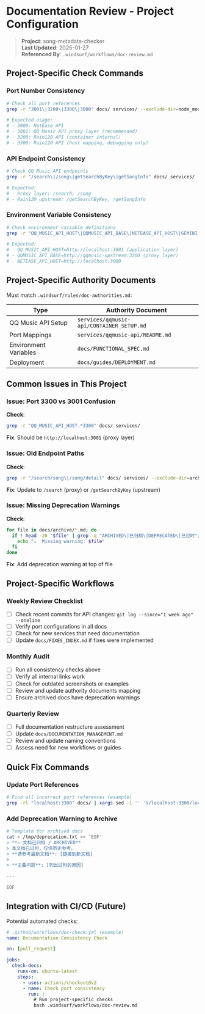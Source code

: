 # Documentation Review - Project Configuration

> **Project**: song-metadata-checker  
> **Last Updated**: 2025-01-27  
> **Referenced By**: `.windsurf/workflows/doc-review.md`

## Project-Specific Check Commands

### Port Number Consistency

```bash
# Check all port references
grep -r "3001\|3200\|3300\|3000" docs/ services/ --exclude-dir=node_modules --exclude-dir=archive

# Expected usage:
# - 3000: NetEase API
# - 3001: QQ Music API proxy layer (recommended)
# - 3200: Rain120 API (container internal)
# - 3300: Rain120 API (host mapping, debugging only)
```

### API Endpoint Consistency

```bash
# Check QQ Music API endpoints
grep -r "/search\|/song\|getSearchByKey\|getSongInfo" docs/ services/ --exclude-dir=node_modules --exclude-dir=archive

# Expected:
# - Proxy layer: /search, /song
# - Rain120 upstream: /getSearchByKey, /getSongInfo
```

### Environment Variable Consistency

```bash
# Check environment variable definitions
grep -r "QQ_MUSIC_API_HOST\|QQMUSIC_API_BASE\|NETEASE_API_HOST\|GEMINI_API" docs/ services/ --exclude-dir=node_modules

# Expected:
# - QQ_MUSIC_API_HOST=http://localhost:3001 (application layer)
# - QQMUSIC_API_BASE=http://qqmusic-upstream:3200 (proxy layer)
# - NETEASE_API_HOST=http://localhost:3000
```

## Project-Specific Authority Documents

Must match `.windsurf/rules/doc-authorities.md`:

| Type                  | Authority Document                        |
| --------------------- | ----------------------------------------- |
| QQ Music API Setup    | `services/qqmusic-api/CONTAINER_SETUP.md` |
| Port Mappings         | `services/qqmusic-api/README.md`          |
| Environment Variables | `docs/FUNCTIONAL_SPEC.md`                 |
| Deployment            | `docs/guides/DEPLOYMENT.md`               |

## Common Issues in This Project

### Issue: Port 3300 vs 3001 Confusion

**Check**:

```bash
grep -r "QQ_MUSIC_API_HOST.*3300" docs/ services/
```

**Fix**: Should be `http://localhost:3001` (proxy layer)

### Issue: Old Endpoint Paths

**Check**:

```bash
grep -r "/search/song\|/song/detail" docs/ services/ --exclude-dir=archive
```

**Fix**: Update to `/search` (proxy) or `/getSearchByKey` (upstream)

### Issue: Missing Deprecation Warnings

**Check**:

```bash
for file in docs/archive/*.md; do
  if ! head -20 "$file" | grep -q "ARCHIVED\|已归档\|DEPRECATED\|已过时"; then
    echo "⚠️  Missing warning: $file"
  fi
done
```

**Fix**: Add deprecation warning at top of file

## Project-Specific Workflows

### Weekly Review Checklist

- [ ] Check recent commits for API changes: `git log --since="1 week ago" --oneline`
- [ ] Verify port configurations in all docs
- [ ] Check for new services that need documentation
- [ ] Update `docs/FIXES_INDEX.md` if fixes were implemented

### Monthly Audit

- [ ] Run all consistency checks above
- [ ] Verify all internal links work
- [ ] Check for outdated screenshots or examples
- [ ] Review and update authority documents mapping
- [ ] Ensure archived docs have deprecation warnings

### Quarterly Review

- [ ] Full documentation restructure assessment
- [ ] Update `docs/DOCUMENTATION_MANAGEMENT.md`
- [ ] Review and update naming conventions
- [ ] Assess need for new workflows or guides

## Quick Fix Commands

### Update Port References

```bash
# Find all incorrect port references (example)
grep -rl "localhost:3300" docs/ | xargs sed -i '' 's/localhost:3300/localhost:3001/g'
```

### Add Deprecation Warning to Archive

```bash
# Template for archived docs
cat > /tmp/deprecation.txt << 'EOF'
> **⚠️ 文档已归档 / ARCHIVED**
> 本文档已过时，仅供历史参考。
> **请参考最新文档**: [链接到新文档]
>
> **主要问题**: [列出过时的原因]

---

EOF
```

## Integration with CI/CD (Future)

Potential automated checks:

```yaml
# .github/workflows/doc-check.yml (example)
name: Documentation Consistency Check

on: [pull_request]

jobs:
  check-docs:
    runs-on: ubuntu-latest
    steps:
      - uses: actions/checkout@v2
      - name: Check port consistency
        run: |
          # Run project-specific checks
          bash .windsurf/workflows/doc-review.md
```

